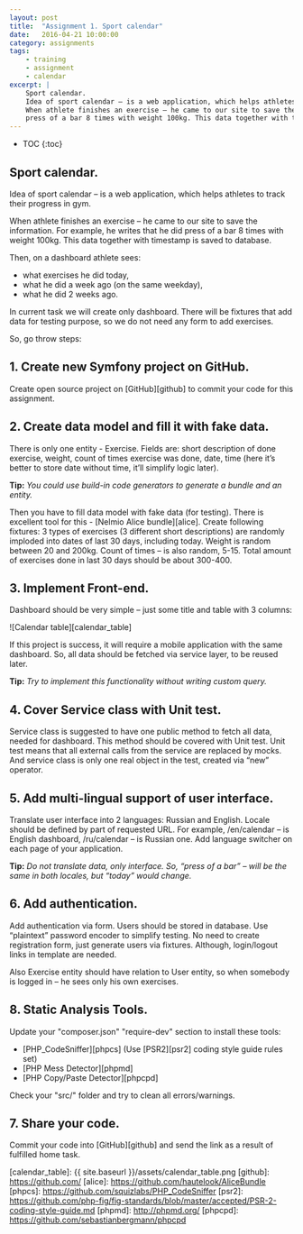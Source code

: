 ```yaml
---
layout: post
title:  "Assignment 1. Sport calendar"
date:   2016-04-21 10:00:00
category: assignments
tags:
    - training
    - assignment
    - calendar
excerpt: |
    Sport calendar.
    Idea of sport calendar – is a web application, which helps athletes to track their progress in gym.
    When athlete finishes an exercise – he came to our site to save the information. For example, he writes that he did
    press of a bar 8 times with weight 100kg. This data together with timestamp is savedto database.
---
```

* TOC
{:toc}

## Sport calendar.

Idea of sport calendar – is a web application, which helps athletes to track their progress in gym.

When athlete finishes an exercise – he came to our site to save the information. For example,
he writes that he did press of a bar 8 times with weight 100kg. This data together with timestamp is saved to database.

Then, on a dashboard athlete sees:

* what exercises he did today,
* what he did a week ago (on the same weekday),
* what he did 2 weeks ago.

In current task we will create only dashboard. There will be fixtures that add data for testing purpose,
so we do not need any form to add exercises.

So, go throw steps:

## 1. Create new Symfony project on GitHub.

Create open source project on [GitHub][github] to commit your code for this assignment.

## 2. Create data model and fill it with fake data.

There is only one entity - Exercise. Fields are: short description of done exercise, weight,
count of times exercise was done, date, time (here it’s better to store date without time, it’ll simplify logic later).

**Tip:** _You could use build-in code generators to generate a bundle and an entity._

Then you have to fill data model with fake data (for testing). There is excellent tool for this -
[Nelmio Alice bundle][alice]. Create following fixtures: 3 types of exercises (3 different short descriptions) are
randomly imploded into dates of last 30 days, including today. Weight is random between 20 and 200kg.
Count of times – is also random, 5-15. Total amount of exercises done in last 30 days should be about 300-400.

## 3. Implement Front-end.

Dashboard should be very simple – just some title and table with 3 columns:

![Calendar table][calendar_table]

If this project is success, it will require a mobile application with the same dashboard. So, all data should be fetched
via service layer, to be reused later.

**Tip:** _Try to implement this functionality without writing custom query._

## 4. Cover Service class with Unit test.

Service class is suggested to have one public method to fetch all data, needed for dashboard. This method
should be covered with Unit test. Unit test means that all external calls from the service are replaced by mocks.
And service class is only one real object in the test, created via “new” operator.

## 5. Add multi-lingual support of user interface.

Translate user interface into 2 languages: Russian and English.
Locale should be defined by part of requested URL. For example, /en/calendar – is English dashboard,
/ru/calendar – is Russian one. Add language switcher on each page of your application.

**Tip:** _Do not translate data, only interface. So, “press of a bar” – will be the same in both locales,
but “today” would change._

## 6. Add authentication.

Add authentication via form. Users should be stored in database. Use “plaintext” password encoder to simplify testing.
No need to create registration form, just generate users via fixtures. Although, login/logout links in template
are needed.

Also Exercise entity should have relation to User entity, so when somebody is logged in – he sees only his own
exercises.

## 8. Static Analysis Tools.

Update your "composer.json" "require-dev" section to install these tools:

* [PHP_CodeSniffer][phpcs] (Use [PSR2][psr2] coding style guide rules set)
* [PHP Mess Detector][phpmd]
* [PHP Copy/Paste Detector][phpcpd]

Check your "src/" folder and try to clean all errors/warnings.  

## 7. Share your code.

Commit your code into [GitHub][github] and send the link as a result of fulfilled home task.

[calendar_table]:       {{ site.baseurl }}/assets/calendar_table.png
[github]:               https://github.com/
[alice]:                https://github.com/hautelook/AliceBundle
[phpcs]:                https://github.com/squizlabs/PHP_CodeSniffer
[psr2]:                 https://github.com/php-fig/fig-standards/blob/master/accepted/PSR-2-coding-style-guide.md
[phpmd]:                http://phpmd.org/
[phpcpd]:               https://github.com/sebastianbergmann/phpcpd